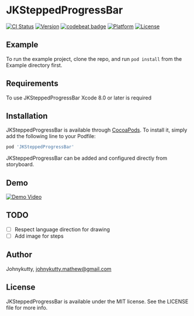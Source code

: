 # JKSteppedProgressBar

[![CI Status](http://img.shields.io/travis/Johnykutty/JKSteppedProgressBar.svg?style=flat)](https://travis-ci.org/Johnykutty/JKSteppedProgressBar)
[![Version](https://img.shields.io/cocoapods/v/JKSteppedProgressBar.svg?style=flat)](http://cocoapods.org/pods/JKSteppedProgressBar)
[![codebeat badge](https://codebeat.co/badges/bd080c48-5f50-42b3-9ff6-5cef2b192ad5)](https://codebeat.co/projects/github-com-johnykutty-jksteppedprogressbar)
[![Platform](https://img.shields.io/cocoapods/p/JKSteppedProgressBar.svg?style=flat)](http://cocoapods.org/pods/JKSteppedProgressBar)
[![License](https://img.shields.io/cocoapods/l/JKSteppedProgressBar.svg?style=flat)](http://cocoapods.org/pods/JKSteppedProgressBar)

## Example

To run the example project, clone the repo, and run `pod install` from the Example directory first.

## Requirements
To use JKSteppedProgressBar Xcode 8.0 or later is required

## Installation
JKSteppedProgressBar is available through [CocoaPods](http://cocoapods.org). To install
it, simply add the following line to your Podfile:
```ruby
pod 'JKSteppedProgressBar'
```
JKSteppedProgressBar can be added and configured directly from storyboard. 

## Demo
[![Demo Video](http://img.youtube.com/vi/gKFrOL7nD6I/0.jpg)](http://www.youtube.com/watch?v=gKFrOL7nD6I)

## TODO
- [ ] Respect language direction for drawing
- [ ] Add image for steps

## Author

Johnykutty, johnykutty.mathew@gmail.com

## License

JKSteppedProgressBar is available under the MIT license. See the LICENSE file for more info.


